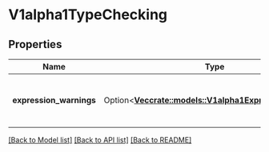 # V1alpha1TypeChecking

## Properties

Name | Type | Description | Notes
------------ | ------------- | ------------- | -------------
**expression_warnings** | Option<[**Vec<crate::models::V1alpha1ExpressionWarning>**](v1alpha1.ExpressionWarning.md)> | The type checking warnings for each expression. | [optional]

[[Back to Model list]](../README.md#documentation-for-models) [[Back to API list]](../README.md#documentation-for-api-endpoints) [[Back to README]](../README.md)


